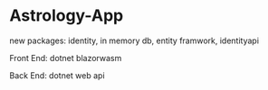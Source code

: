 # Astrology-App

new packages: identity, in memory db, entity framwork, identityapi

Front End: dotnet blazorwasm

Back End: dotnet web api
